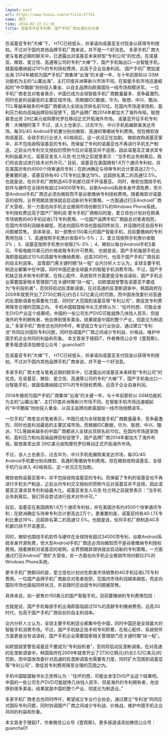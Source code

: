 ```yaml
---
layout: post
url: https://www.huxiu.com/article/27741
name: 宿艺
time: 2014-02-13 11:38
title: 诺基亚开征专利费，国产手机厂商出海左右为难
---
```

在诺基亚专利“大棒”下， HTC已经低头，并承诺向诺基亚支付现金以获得专利授权。不过对于国内其他品牌手机厂商来说，并不是一个好消息。 多家手机厂商大佬与笔者近期的聊天中，已透露出对诺基亚未来转型“专利公司”的忧虑。在诺基亚、微软、爱立信、高通等公司的专利“大棒”下，国产手机每出口一台智能手机，就面临缴纳超过10%的专利授权费用，远高于企业自身利润。 国产手机厂商加速出海 2014年被视为国产手机厂商集体“出海”的关键一年，与十年前那轮以 GSM功能机为主的“山寨出海”、主打印度非洲等新兴市场不同。在智能手机市场迅速崛起的“中华酷联”纷纷投入重金、以自主品牌向欧美国际一线市场规模进军。 一位手机厂商老总对笔者表示，中国已成为全球智能手机厂商数量最多、竞争最激烈、同时也是利润最低的主要区域市场。而根据IDC数据，华为、联想、中兴、酷派、TCL等越来越多的中国厂商都进入全球出货排名前10位。在国内市场逐渐饱和、盈利压力和向高端品牌目标促使下，国产品牌厂商2014年都加大了海外布局。联想甚至出资 29亿美元收购摩托罗拉移动正式开拓海外市场。 诺基亚开征手机专利费：大棒随时落下 不过，该人士也表示，过去华为、中兴手机拓展欧美发达市场，每3G/4G Android手机要分别向微软、高通的等缴纳专利费用。但在微软收购诺基亚、全球手机行业进入 4G格局后，这一状况正在加剧。 微软收购诺基亚案中，并不包括收购诺基亚的专利。而保留了专利的诺基亚也不再进行手机生产制造，之前业内专利交叉授权的惯例今后对诺基亚并不适用，因此诺基亚正谋求其专利利益最大化。诺基亚发言人马克·杜兰特之前就曾表示：“当手机业务剥离后，我们将会尝试进行技术对外许可。” 目前，诺基亚在美国拥有1.6万个通讯专利权，并在美国亦有约4500个待审通讯专利；在欧洲确定与待审专利合计更高达2万个。更重要的是，诺基亚持有4G LTE专利比重达19%，远超排名第二的高通12.5%。也就是说，任何手机厂商制造4G手机都已绕不开诺基亚。 同时，微软也围绕手机软件与硬件在全球持有超过34000项专利，谷歌Android系统本身开源免费，但大型Android手机厂商还必须向微软而不是谷歌缴纳专利授权费用。随着微软对诺基亚的收购，业界预期其很快就会启动新的专利策略，一方面通过打压Android厂商扩大营收，另一方面也向手机企业推销市场份额仅3%的Windows Phone系统。 专利授权费远高于国产厂商利润 更令手机厂商郁闷的是，爱立信也计划对在欧美市场销售的4G手机征收LTE专利费用。一位国产品牌手机厂商副总对笔者抱怨，在国内市场利润越来越低，而走向国际市场也面临同样状况，并且随时还会因专利问题被禁售。 具体来说，如一部售价150美元的国产智能手机，目前要缴纳的专利费用包括： 1、高通按照手机售价收取4%-5%； 2、爱立信按照手机售价收取3%； 3、诺基亚按照手机售价收取2%-3%； 4、微软以每台Android手机5美元、平板电脑10美元的价格收取专利许可费用。 也就是说，国产手机每部手机出海即面临超过10%的高额专利缴纳费用，远高3G时代，也高于国产手机厂商目前的自主利润率。 监管部门需关键时期“扶一程” 业内分析人士认为，全球主要手机制造业都集中在中国，同时中国还是全球最大的智能手机消费市场。不过，国产手机缺乏技术和专利积累，在核心配件、系统软件方面更是没有话语权，国产手机企业需要国家相关管理部门在关键时期“扶一程”。 如欧盟就曾警告诺基亚不要成为“专利投机者”，否则将启动反垄断调查。在对高通的反垄断调查中，韩国政府在2009年就曾开出了2730亿韩元(约合2.52亿美元)的罚款。而中国发改委针对高通的反垄断调查也需要有力度，同时扩大范围到诺基亚等“专利公司”，敦促其专利费用降至合理的范围之内。 手机中国联盟秘书长王彦辉认为：“往坏的想，可能会发生DVD产业这个结果吧。中国的一些公司生产DVD可能就挣几块钱人民币，但是海外的专利拥有者，他会挣到很多美金。结果就是中国的整个产业，彻底沦为制造业。” 多家手机厂商老总也同时呼吁，希望成立专业行业协会，通过建立“专利池”共同应对国际专利问题，同时协调国产厂商之间减少专利战、价格战，维护中国手机企业共同的利益和形象。 本文首发于搜狐IT，作者微信公众号《壹观察》，更多报道请添加微信公众号：guancha01

在诺基亚专利“大棒”下， HTC已经低头，并承诺向诺基亚支付现金以获得专利授权。不过对于国内其他品牌手机厂商来说，并不是一个好消息。

多家手机厂商大佬与笔者近期的聊天中，已透露出对诺基亚未来转型“专利公司”的忧虑。在诺基亚、微软、爱立信、高通等公司的专利“大棒”下，国产手机每出口一台智能手机，就面临缴纳超过10%的专利授权费用，远高于企业自身利润。

2014年被视为国产手机厂商集体“出海”的关键一年，与十年前那轮以 GSM功能机为主的“山寨出海”、主打印度非洲等新兴市场不同。在智能手机市场迅速崛起的“中华酷联”纷纷投入重金、以自主品牌向欧美国际一线市场规模进军。

一位手机厂商老总对笔者表示，中国已成为全球智能手机厂商数量最多、竞争最激烈、同时也是利润最低的主要区域市场。而根据IDC数据，华为、联想、中兴、酷派、TCL等越来越多的中国厂商都进入全球出货排名前10位。在国内市场逐渐饱和、盈利压力和向高端品牌目标促使下，国产品牌厂商2014年都加大了海外布局。联想甚至出资 29亿美元收购摩托罗拉移动正式开拓海外市场。

不过，该人士也表示，过去华为、中兴手机拓展欧美发达市场，每3G/4G Android手机要分别向微软、高通的等缴纳专利费用。但在微软收购诺基亚、全球手机行业进入 4G格局后，这一状况正在加剧。

微软收购诺基亚案中，并不包括收购诺基亚的专利。而保留了专利的诺基亚也不再进行手机生产制造，之前业内专利交叉授权的惯例今后对诺基亚并不适用，因此诺基亚正谋求其专利利益最大化。诺基亚发言人马克·杜兰特之前就曾表示：“当手机业务剥离后，我们将会尝试进行技术对外许可。”

目前，诺基亚在美国拥有1.6万个通讯专利权，并在美国亦有约4500个待审通讯专利；在欧洲确定与待审专利合计更高达2万个。更重要的是，诺基亚持有4G LTE专利比重达19%，远超排名第二的高通12.5%。也就是说，任何手机厂商制造4G手机都已绕不开诺基亚。

同时，微软也围绕手机软件与硬件在全球持有超过34000项专利，谷歌Android系统本身开源免费，但大型Android手机厂商还必须向微软而不是谷歌缴纳专利授权费用。随着微软对诺基亚的收购，业界预期其很快就会启动新的专利策略，一方面通过打压Android厂商扩大营收，另一方面也向手机企业推销市场份额仅3%的Windows Phone系统。

更令手机厂商郁闷的是，爱立信也计划对在欧美市场销售的4G手机征收LTE专利费用。一位国产品牌手机厂商副总对笔者抱怨，在国内市场利润越来越低，而走向国际市场也面临同样状况，并且随时还会因专利问题被禁售。

具体来说，如一部售价150美元的国产智能手机，目前要缴纳的专利费用包括：

也就是说，国产手机每部手机出海即面临超过10%的高额专利缴纳费用，远高3G时代，也高于国产手机厂商目前的自主利润率。

业内分析人士认为，全球主要手机制造业都集中在中国，同时中国还是全球最大的智能手机消费市场。不过，国产手机缺乏技术和专利积累，在核心配件、系统软件方面更是没有话语权，国产手机企业需要国家相关管理部门在关键时期“扶一程”。

如欧盟就曾警告诺基亚不要成为“专利投机者”，否则将启动反垄断调查。在对高通的反垄断调查中，韩国政府在2009年就曾开出了2730亿韩元(约合2.52亿美元)的罚款。而中国发改委针对高通的反垄断调查也需要有力度，同时扩大范围到诺基亚等“专利公司”，敦促其专利费用降至合理的范围之内。

手机中国联盟秘书长王彦辉认为：“往坏的想，可能会发生DVD产业这个结果吧。中国的一些公司生产DVD可能就挣几块钱人民币，但是海外的专利拥有者，他会挣到很多美金。结果就是中国的整个产业，彻底沦为制造业。”

多家手机厂商老总也同时呼吁，希望成立专业行业协会，通过建立“专利池”共同应对国际专利问题，同时协调国产厂商之间减少专利战、价格战，维护中国手机企业共同的利益和形象。

本文首发于搜狐IT，作者微信公众号《壹观察》，更多报道请添加微信公众号：guancha01

